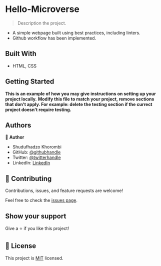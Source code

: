 # Hello-Microverse
> Description the project.
- A simple webpage built using best practices, including linters.
- Github workflow has been implemented.

## Built With

- HTML, CSS

## Getting Started

**This is an example of how you may give instructions on setting up your project locally.**
**Modify this file to match your project, remove sections that don't apply. For example: delete the testing section if the currect project doesn't require testing.**


## Authors

👤 **Author**

- Shudufhadzo Khorombi
- GitHub: [@githubhandle](https://github.com/ShuduK)
- Twitter: [@twitterhandle](https://twitter.com/KhorombiShudu)
- LinkedIn: [LinkedIn](https://za.linkedin.com/in/shudufhadzo-khorombi-a87023134?trk=pub-pbmap)

## 🤝 Contributing

Contributions, issues, and feature requests are welcome!

Feel free to check the [issues page](../../issues/).

## Show your support

Give a ⭐️ if you like this project!

## 📝 License

This project is [MIT](./MIT.md) licensed.